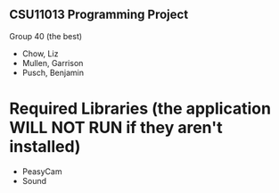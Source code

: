## CSU11013 Programming Project
Group 40 (the best)
- Chow, Liz
- Mullen, Garrison
- Pusch, Benjamin

# Required Libraries (the application WILL NOT RUN if they aren't installed)
- PeasyCam
- Sound